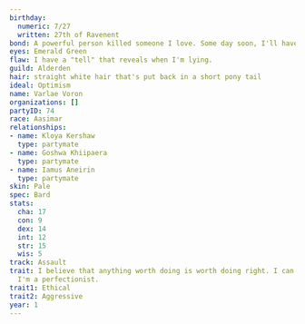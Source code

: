 ```yaml
---
birthday:
  numeric: 7/27
  written: 27th of Ravenent
bond: A powerful person killed someone I love. Some day soon, I'll have my revenge.
eyes: Emerald Green
flaw: I have a "tell" that reveals when I'm lying.
guild: Alderden
hair: straight white hair that's put back in a short pony tail
ideal: Optimism
name: Varlae Voron
organizations: []
partyID: 74
race: Aasimar
relationships:
- name: Kloya Kershaw
  type: partymate
- name: Goshwa Khiipaera
  type: partymate
- name: Iamus Aneirin
  type: partymate
skin: Pale
spec: Bard
stats:
  cha: 17
  con: 9
  dex: 14
  int: 12
  str: 15
  wis: 5
track: Assault
trait: I believe that anything worth doing is worth doing right. I can't help it-
  I'm a perfectionist.
trait1: Ethical
trait2: Aggressive
year: 1
---
```

